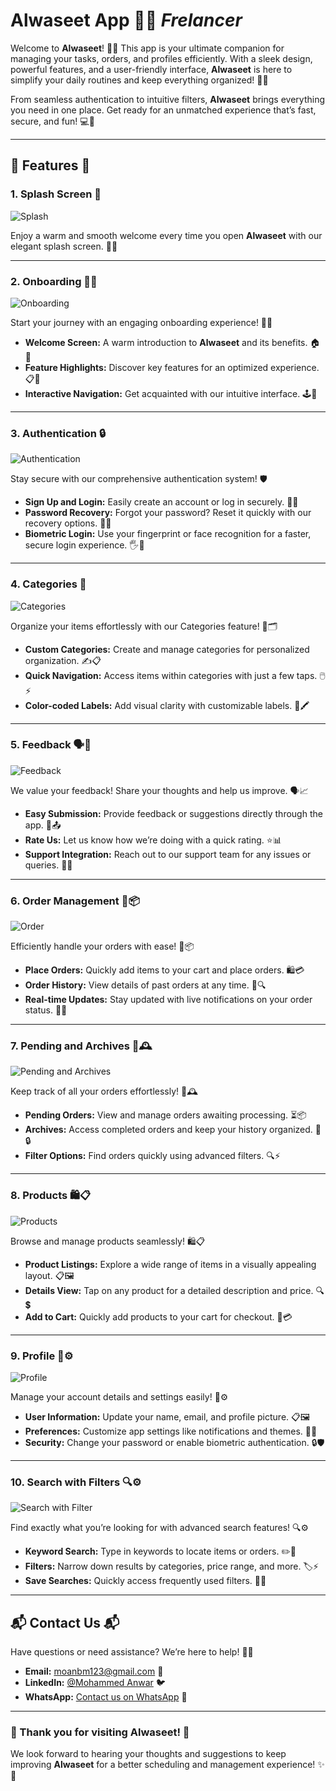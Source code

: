 # **Alwaseet App** 🌟📱 *Frelancer*

Welcome to **Alwaseet**! 🚀✨ This app is your ultimate companion for managing your tasks, orders, and profiles efficiently. With a sleek design, powerful features, and a user-friendly interface, **Alwaseet** is here to simplify your daily routines and keep everything organized! 🎯📅

From seamless authentication to intuitive filters, **Alwaseet** brings everything you need in one place. Get ready for an unmatched experience that’s fast, secure, and fun! 💻📱

---

## **🌟 Features 🌟**

### 1. **Splash Screen** 🌟  
![Splash](assets/snapshots/Splash.png) 

Enjoy a warm and smooth welcome every time you open **Alwaseet** with our elegant splash screen. 🚀✨  

---

### 2. **Onboarding 🎉📲**  
![Onboarding](assets/snapshots/Onboarding.png)  

Start your journey with an engaging onboarding experience! 🎈📝  

- **Welcome Screen:** A warm introduction to **Alwaseet** and its benefits. 🏠🎉  
- **Feature Highlights:** Discover key features for an optimized experience. 📋🌟  
- **Interactive Navigation:** Get acquainted with our intuitive interface. 🕹️📱  

---

### 3. **Authentication 🔒**  
![Authentication](assets/snapshots/Authentication.png)  

Stay secure with our comprehensive authentication system! 🛡️  

- **Sign Up and Login:** Easily create an account or log in securely. 🔑👤  
- **Password Recovery:** Forgot your password? Reset it quickly with our recovery options. 🔄🔐  
- **Biometric Login:** Use your fingerprint or face recognition for a faster, secure login experience. 🖐️📱  

---

### 4. **Categories 📂**  
![Categories](assets/snapshots/Categories.png)  

Organize your items effortlessly with our Categories feature! 📂🗂️  

- **Custom Categories:** Create and manage categories for personalized organization. ✍️📋  
- **Quick Navigation:** Access items within categories with just a few taps. 🖱️⚡  
- **Color-coded Labels:** Add visual clarity with customizable labels. 🎨🖍️  

---

### 5. **Feedback 🗣️💬**  
![Feedback](assets/snapshots/Feedback.png)  

We value your feedback! Share your thoughts and help us improve. 🗣️📈  

- **Easy Submission:** Provide feedback or suggestions directly through the app. 📝📤  
- **Rate Us:** Let us know how we’re doing with a quick rating. ⭐📊  
- **Support Integration:** Reach out to our support team for any issues or queries. 🤝💡  

---

### 6. **Order Management 🛒📦**  
![Order](assets/snapshots/Order.png)  

Efficiently handle your orders with ease! 🛒📦  

- **Place Orders:** Quickly add items to your cart and place orders. 🛍️💳  
- **Order History:** View details of past orders at any time. 📜🔍  
- **Real-time Updates:** Stay updated with live notifications on your order status. 🔔📡  

---

### 7. **Pending and Archives 📂🕰️**  
![Pending and Archives](assets/snapshots/Pending.png)  

Keep track of all your orders effortlessly! 📂🕰️  

- **Pending Orders:** View and manage orders awaiting processing. ⏳📦  
- **Archives:** Access completed orders and keep your history organized. 📜🔒  
- **Filter Options:** Find orders quickly using advanced filters. 🔍⚡  

---

### 8. **Products 🛍️📋**  
![Products](assets/snapshots/Products.png)  

Browse and manage products seamlessly! 🛍️📋  

- **Product Listings:** Explore a wide range of items in a visually appealing layout. 📋🖼️  
- **Details View:** Tap on any product for a detailed description and price. 🔍💲  
- **Add to Cart:** Quickly add products to your cart for checkout. 🛒💳  

---

### 9. **Profile 👤⚙️**  
![Profile](assets/snapshots/Profile.png)  

Manage your account details and settings easily! 👤⚙️  

- **User Information:** Update your name, email, and profile picture. 📋🖼️  
- **Preferences:** Customize app settings like notifications and themes. 🔔🎨  
- **Security:** Change your password or enable biometric authentication. 🔒🛡️  

---

### 10. **Search with Filters 🔍⚙️**  
![Search with Filter](assets/snapshots/SearchFilter.png)  

Find exactly what you’re looking for with advanced search features! 🔍⚙️  

- **Keyword Search:** Type in keywords to locate items or orders. ✏️🔎  
- **Filters:** Narrow down results by categories, price range, and more. 🏷️⚡  
- **Save Searches:** Quickly access frequently used filters. 💾🔁  

---

## **📬 Contact Us 📬**  

Have questions or need assistance? We’re here to help! 🤗💬  

- **Email:** moanbm123@gmail.com 📧  
- **LinkedIn:** [@Mohammed Anwar](https://www.linkedin.com/in/mohammad-anwar-bin-muslim-50102725b/) 🐦  
- **WhatsApp:** [Contact us on WhatsApp](https://wa.me/+917411440342) 📱  

---

### **🌟 Thank you for visiting Alwaseet! 🌟**  

We look forward to hearing your thoughts and suggestions to keep improving **Alwaseet** for a better scheduling and management experience! ✨💬
